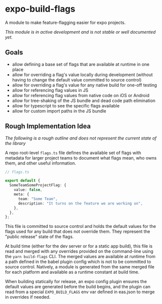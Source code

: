 # expo-build-flags

A module to make feature-flagging easier for expo projects.

_This module is in active development and is not stable or well documented yet._

## Goals

- allow defining a base set of flags that are available at runtime in one place
- allow for overriding a flag's value locally during development (without having to change the default value committed to source control)
- allow for overriding a flag's value for any native build for one-off testing
- allow for referencing flag values in JS
- allow for referencing flag values from native code on iOS or Android
- allow for tree-shaking of the JS bundle and dead code path elimination
- allow for typescript to see the specific flags available
- allow for custom import paths in the JS bundle

## Rough Implementation Idea

_The following is a rough outline and does not represent the current state of the library_

A repo root-level `flags.ts` file defines the available set of flags with metadata for larger project teams to document what flags mean, who owns them, and other useful information.

```ts
// flags.ts

export default {
  SomeTeamSomeProjectFlag: {
    value: false,
    meta: {
      team: "Some Team",
      description: "It turns on the feature we are working on",
    },
  },
};
```

This file is committed to source control and holds the default values for the flags used for any build that does not override them. They represent the "public release" state of the flags.

At build time (either for the dev server or for a static app build), this file is read and merged with any overrides provided on the command-line using the `yarn build-flags` CLI. The merged values are available at runtime from a path defined in the babel plugin config which is not to be committed to source control. Natively, a module is generated from the same merged file for each platform and available as a runtime constant at build time.

When building statically for release, an expo config plugin ensures the default values are generated before the build begins, and the plugin can read from a special `EXPO_BUILD_FLAGS` env var defined in eas.json to merge in overrides if needed.
